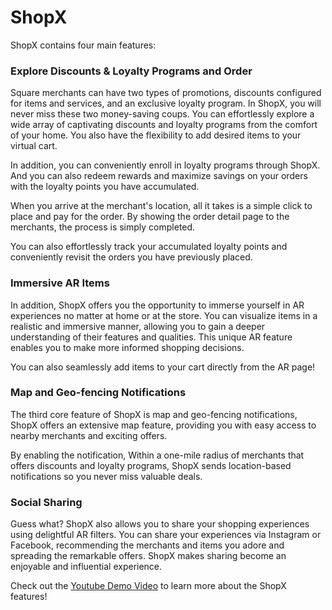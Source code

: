 # ShopX
ShopX contains four main features:

### Explore Discounts & Loyalty Programs and Order
Square merchants can have two types of promotions, discounts configured for items and services, and an exclusive loyalty program. In ShopX, you will never miss these two money-saving coups. You can effortlessly explore a wide array of captivating discounts and loyalty programs from the comfort of your home. You also have the flexibility to add desired items to your virtual cart.

In addition, you can conveniently enroll in loyalty programs through ShopX. And you can also redeem rewards and maximize savings on your orders with the loyalty points you have accumulated. 

When you arrive at the merchant's location, all it takes is a simple click to place and pay for the order. By showing the order detail page to the merchants, the process is simply completed.

You can also effortlessly track your accumulated loyalty points and conveniently revisit the orders you have previously placed.

### Immersive AR Items
In addition, ShopX offers you the opportunity to immerse yourself in AR experiences no matter at home or at the store. You can visualize items in a realistic and immersive manner, allowing you to gain a deeper understanding of their features and qualities. This unique AR feature enables you to make more informed shopping decisions.

You can also seamlessly add items to your cart directly from the AR page!

### Map and Geo-fencing Notifications
The third core feature of ShopX is map and geo-fencing notifications, ShopX offers an extensive map feature, providing you with easy access to nearby merchants and exciting offers.

By enabling the notification, Within a one-mile radius of merchants that offers discounts and loyalty programs, ShopX sends location-based notifications so you never miss valuable deals.

### Social Sharing
Guess what? ShopX also allows you to share your shopping experiences using delightful AR filters. You can share your experiences via Instagram or Facebook, recommending the merchants and items you adore and spreading the remarkable offers. ShopX makes sharing become an enjoyable and influential experience.

Check out the <a href="https://youtu.be/MDhNy26Co7g">Youtube Demo Video</a> to learn more about the ShopX features!
